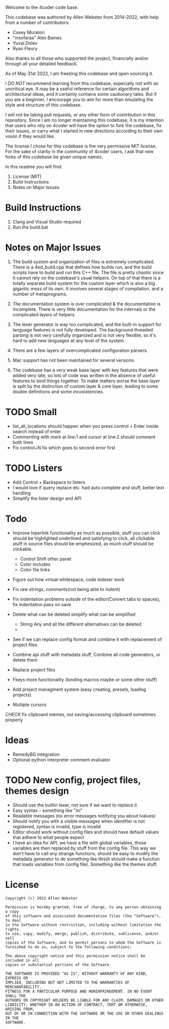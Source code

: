 Welcome to the 4coder code base.

This codebase was authored by Allen Webster from 2014-2022, with help from a number of contributors:
+ Casey Muratori
+ "insofaras" Alex Baines
+ Yuval Dolev
+ Ryan Fleury

Also thanks to all those who supported the project, financially and/or through all your detailed feedback.

As of May 31st 2022, I am freezing this codebase and open sourcing it.

I *DO NOT* recommend learning from this codebase, especially not with an uncritical eye. It may be a useful reference for certain algorithms and architectural ideas, and it certainly contains some cautionary tales. But if you are a beginner, I encourage you to aim for more than emulating the style and structure of this codebase.

I will not be taking pull requests, or any other form of contribution in this repository. Since I am no longer maintaining this codebase, it is my intention that users who rely on 4coder will have the option to fork the codebase, fix their issues, or carry what I started in new directions according to their own vision if they would like.

The license I chose for this codebase is the very permissive MIT license. For the sake of clarity in the community of 4coder users, I ask that new forks of this codebase be given unique names.

In this readme you will find:
 1. License (MIT)
 2. Build Instructions
 3. Notes on Major Issues


# Build Instructions

1. Clang and Visual Studio required
2. Run the build.bat

# Notes on Major Issues

1. The build system and organization of files is extremely complicated. There is a 4ed_build.cpp that defines how builds run, and the build scripts have to build and run this C++ file. The file is pretty chaotic since it cannot rely on the codebase's usual helpers. On top of that there is a totally separate build system for the custom layer which is also a big gigantic mess of its own. It involves several stages of compilation, and a number of metaprograms.

2. The documentation system is over complicated & the documentation is incomplete. There is very little documentation for the internals or the complicated layers of helpers.

3. The lexer generator is way too complicated, and the built-in support for language features is not fully developed. The background threaded parsing is not very carefully organized and is not very flexible, so it's hard to add new languages at any level of the system.

4. There are a few layers of overcomplicated configuration parsers.

5. Mac support has not been maintained for several versions.

6. The codebase has a very weak base layer with key features that were added very late, so lots of code was written in the absence of useful features to bind things together. To make matters worse the base layer is split by the distinction of custom layer & core layer, leading to some double definitions and some incosistencies.

# TODO Small

* list_all_locations should happen when you press control + Enter inside search instead of enter
* Commenting with mark at line:1 and cursor at line:2 should comment both lines
* Fix control+N fix which goes to second error first

# TODO Listers

* Add Control + Backspace to listers
* I would love if query replace etc. had auto complete and stuff, better text handling
* Simplify the lister design and API

# Todo

* Improve hiperlink functionality as much as possible, stuff you can click should be highlighted underlined and satisfying to click, all clickable stuff in source files should be emphesized, as much stuff should be clickable.
   * Control Shift other panel
   * Color includes
   * Color file links
* Figure out how virtual whitespace, code indexer work
* Fix raw strings, comments(not being able to indent)
* Fix indentation problems outside of the editor(Convert tabs to spaces), fix indentation pass on save
* Delete what can be deleted simplify what can be simplified
   * String Any and all the different alternatives can be deleted
   *
* See if we can replace config format and combine it with replacement of project files
* Combine api stuff with metadata stuff, Combine all code generators, or delete them

* Replace project files
* Fkeys more functionality (binding macros maybe or some other stuff)
* Add project managment system (easy creating, presets, loading projects)
* Multiple cursors

*CHECK* fix clipboard memes, not saving/accessing clipboard sometimes properly

# Ideas

* RemedyBG integration
* Optional python interpreter comment evaluator

# TODO New config, project files, themes design

* Should use the builtin lexer, not sure if we want to replace it
* Easy syntax - something like "ini"
* Readable messages (no error messages notifying you about lvalues)
* Should notify you with a visible messages when identifier is not registered, syntax is invalid, type is invalid
* Editor should work without config files and should have default values that adhere to what people expect
* I have an idea for API, we have a file with global variables, those variables are then replaced by stuff from the config file. This way we don't have to call any strange functions, should be easy to modify the metadata generator to do something like this(it should make a function that loads variables from config file). Something like the themes stuff.

# License

```
Copyright (c) 2022 Allen Webster

Permission is hereby granted, free of charge, to any person obtaining a copy
of this software and associated documentation files (the "Software"), to deal
in the Software without restriction, including without limitation the rights
to use, copy, modify, merge, publish, distribute, sublicense, and/or sell
copies of the Software, and to permit persons to whom the Software is
furnished to do so, subject to the following conditions:

The above copyright notice and this permission notice shall be included in all
copies or substantial portions of the Software.

THE SOFTWARE IS PROVIDED "AS IS", WITHOUT WARRANTY OF ANY KIND, EXPRESS OR
IMPLIED, INCLUDING BUT NOT LIMITED TO THE WARRANTIES OF MERCHANTABILITY,
FITNESS FOR A PARTICULAR PURPOSE AND NONINFRINGEMENT. IN NO EVENT SHALL THE
AUTHORS OR COPYRIGHT HOLDERS BE LIABLE FOR ANY CLAIM, DAMAGES OR OTHER
LIABILITY, WHETHER IN AN ACTION OF CONTRACT, TORT OR OTHERWISE, ARISING FROM,
OUT OF OR IN CONNECTION WITH THE SOFTWARE OR THE USE OR OTHER DEALINGS IN THE
SOFTWARE.
```